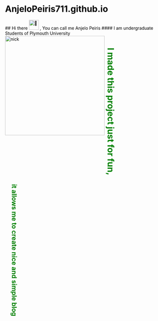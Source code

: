 # AnjeloPeiris711.github.io
<body style="color:black"></body>
## Hi there <picture><source srcset="https://fonts.gstatic.com/s/e/notoemoji/latest/1f44b/512.webp" type="image/webp"><img src="https://fonts.gstatic.com/s/e/notoemoji/latest/1f44b/512.gif" alt="👋" width="32" height="32"></picture> , You can call me Anjelo Peiris
#### I am undergraduate Students of Plymouth University 
<img align="left" alt="nick" width="325" src="https://images6.fanpop.com/image/photos/41200000/IMG-1970-PNG-nick-wilde-41239315-702-970.png">
<h1 align="right" style="color:green; writing-mode: vertical-rl;">I made this project just for fun,</h1> <h2 align="right" style="color:green; writing-mode: vertical-rl;"> it allows me to create nice and simple blog</h2>








